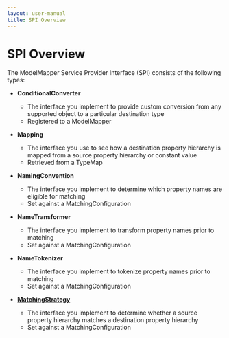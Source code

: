 ```yaml
---
layout: user-manual
title: SPI Overview
---
```


# SPI Overview

The ModelMapper Service Provider Interface (SPI) consists of the following types:

  * **ConditionalConverter**
    * The interface you implement to provide custom conversion from any supported object to a particular destination type
    * Registered to a ModelMapper

  * **Mapping**
    * The interface you use to see how a destination property hierarchy is mapped from a source property hierarchy or constant value
    * Retrieved from a TypeMap

  * **NamingConvention**
    * The interface you implement to determine which property names are eligible for matching
    * Set against a MatchingConfiguration

  * **NameTransformer**
    * The interface you implement to transform property names prior to matching
    * Set against a MatchingConfiguration

  * **NameTokenizer**
    * The interface you implement to tokenize property names prior to matching
    * Set against a MatchingConfiguration

  * **[MatchingStrategy](/user-manual/configuration/#matching-strategies)**
    * The interface you implement to determine whether a source property hierarchy matches a destination property hierarchy
    * Set against a MatchingConfiguration